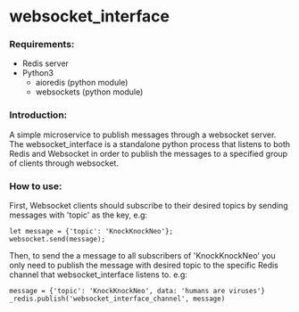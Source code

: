 # websocket_interface

### Requirements:
- Redis server
- Python3
  - aioredis (python module)
  - websockets (python module)

### Introduction:
A simple microservice to publish messages through a websocket server. The websocket_interface is a standalone python process that 
listens to both Redis and Websocket in order to publish the messages to a specified group of clients through websocket. 

### How to use:
First, Websocket clients should subscribe to their desired topics by sending messages with 'topic' as the key, e.g:
```
let message = {'topic': 'KnockKnockNeo'};
websocket.send(message);
```
Then, to send the a message to all subscribers of 'KnockKnockNeo' you only need to publish the message with desired 
topic to the specific Redis channel that websocket_interface listens to. e.g:
```
message = {'topic': 'KnockKnockNeo', data: 'humans are viruses'}
_redis.publish('websocket_interface_channel', message)
```
